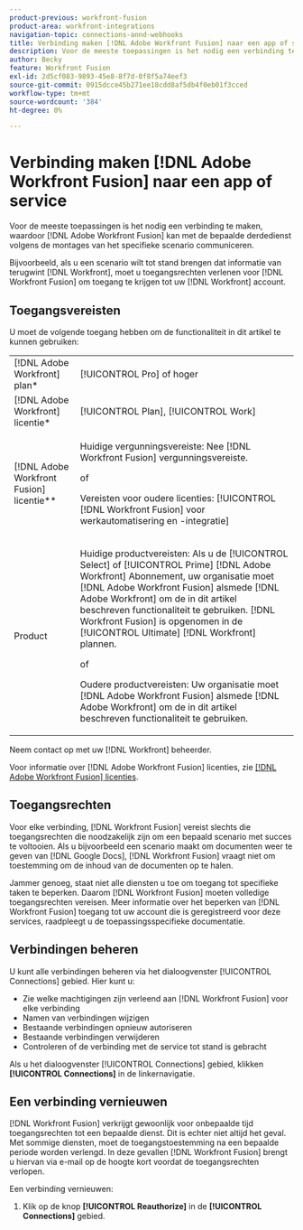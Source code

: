 ```yaml
---
product-previous: workfront-fusion
product-area: workfront-integrations
navigation-topic: connections-annd-webhooks
title: Verbinding maken [!DNL Adobe Workfront Fusion] naar een app of service
description: Voor de meeste toepassingen is het nodig een verbinding te maken, waardoor [!DNL Adobe Workfront Fusion] kan met de bepaalde derdedienst volgens de montages van het specifieke scenario communiceren.
author: Becky
feature: Workfront Fusion
exl-id: 2d5cf083-9893-45e8-8f7d-0f8f5a74eef3
source-git-commit: 0915dcce45b271ee18cdd8af5db4f0eb01f3cced
workflow-type: tm+mt
source-wordcount: '384'
ht-degree: 0%

---
```


# Verbinding maken [!DNL Adobe Workfront Fusion] naar een app of service

Voor de meeste toepassingen is het nodig een verbinding te maken, waardoor [!DNL Adobe Workfront Fusion] kan met de bepaalde derdedienst volgens de montages van het specifieke scenario communiceren.

Bijvoorbeeld, als u een scenario wilt tot stand brengen dat informatie van terugwint [!DNL Workfront], moet u toegangsrechten verlenen voor [!DNL Workfront Fusion] om toegang te krijgen tot uw [!DNL Workfront] account.

## Toegangsvereisten

U moet de volgende toegang hebben om de functionaliteit in dit artikel te kunnen gebruiken:

<table style="table-layout:auto">
 <col> 
 <col> 
 <tbody> 
  <tr> 
   <td role="rowheader">[!DNL Adobe Workfront] plan*</td> 
   <td> <p>[!UICONTROL Pro] of hoger</p> </td> 
  </tr> 
  <tr data-mc-conditions=""> 
   <td role="rowheader">[!DNL Adobe Workfront] licentie*</td> 
   <td> <p>[!UICONTROL Plan], [!UICONTROL Work]</p> </td> 
  </tr> 
  <tr> 
   <td role="rowheader">[!DNL Adobe Workfront Fusion] licentie**</td> 
   <td>
   <p>Huidige vergunningsvereiste: Nee [!DNL Workfront Fusion] vergunningsvereiste.</p>
   <p>of</p>
   <p>Vereisten voor oudere licenties: [!UICONTROL [!DNL Workfront Fusion] voor werkautomatisering en -integratie] </p>
   </td> 
  </tr> 
  <tr> 
   <td role="rowheader">Product</td> 
   <td>
   <p>Huidige productvereisten: Als u de [!UICONTROL Select] of [!UICONTROL Prime] [!DNL Adobe Workfront] Abonnement, uw organisatie moet [!DNL Adobe Workfront Fusion] alsmede [!DNL Adobe Workfront] om de in dit artikel beschreven functionaliteit te gebruiken. [!DNL Workfront Fusion] is opgenomen in de [!UICONTROL Ultimate] [!DNL Workfront] plannen.</p>
   <p>of</p>
   <p>Oudere productvereisten: Uw organisatie moet [!DNL Adobe Workfront Fusion] alsmede [!DNL Adobe Workfront] om de in dit artikel beschreven functionaliteit te gebruiken.</p>
   </td> 
  </tr>
 </tbody> 
</table>

Neem contact op met uw [!DNL Workfront] beheerder.

Voor informatie over [!DNL Adobe Workfront Fusion] licenties, zie [[!DNL Adobe Workfront Fusion] licenties](../../workfront-fusion/get-started/license-automation-vs-integration.md).

## Toegangsrechten

Voor elke verbinding, [!DNL Workfront Fusion] vereist slechts die toegangsrechten die noodzakelijk zijn om een bepaald scenario met succes te voltooien. Als u bijvoorbeeld een scenario maakt om documenten weer te geven van [!DNL Google Docs], [!DNL Workfront Fusion] vraagt niet om toestemming om de inhoud van de documenten op te halen.

Jammer genoeg, staat niet alle diensten u toe om toegang tot specifieke taken te beperken. Daarom [!DNL Workfront Fusion] moeten volledige toegangsrechten vereisen. Meer informatie over het beperken van [!DNL Workfront Fusion] toegang tot uw account die is geregistreerd voor deze services, raadpleegt u de toepassingsspecifieke documentatie.

## Verbindingen beheren

U kunt alle verbindingen beheren via het dialoogvenster [!UICONTROL Connections] gebied. Hier kunt u:

* Zie welke machtigingen zijn verleend aan [!DNL Workfront Fusion] voor elke verbinding
* Namen van verbindingen wijzigen
* Bestaande verbindingen opnieuw autoriseren
* Bestaande verbindingen verwijderen
* Controleren of de verbinding met de service tot stand is gebracht

Als u het dialoogvenster [!UICONTROL Connections] gebied, klikken <b>[!UICONTROL Connections]</b> in de linkernavigatie.

## Een verbinding vernieuwen

[!DNL Workfront Fusion] verkrijgt gewoonlijk voor onbepaalde tijd toegangsrechten tot een bepaalde dienst. Dit is echter niet altijd het geval. Met sommige diensten, moet de toegangstoestemming na een bepaalde periode worden verlengd. In deze gevallen [!DNL Workfront Fusion] brengt u hiervan via e-mail op de hoogte kort voordat de toegangsrechten verlopen.

Een verbinding vernieuwen:

1. Klik op de knop **[!UICONTROL Reauthorize]** in de **[!UICONTROL Connections]** gebied.
